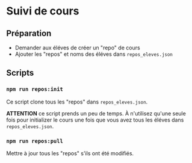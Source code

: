 # Suivi de cours

## Préparation

* Demander aux éléves de créer un "repo" de cours
* Ajouter les "repos" et noms des éléves dans `repos_eleves.json`

## Scripts

### `npm run repos:init`

Ce script clone tous les "repos" dans `repos_eleves.json`.

**ATTENTION** ce script prends un peu de temps. À n'utilisez qu'une seule fois pour initializer le cours une fois que vous avez tous les éléves dans `repos_eleves.json`.

### `npm run repos:pull`

Mettre à jour tous les "repos" s'ils ont été modifiés.

